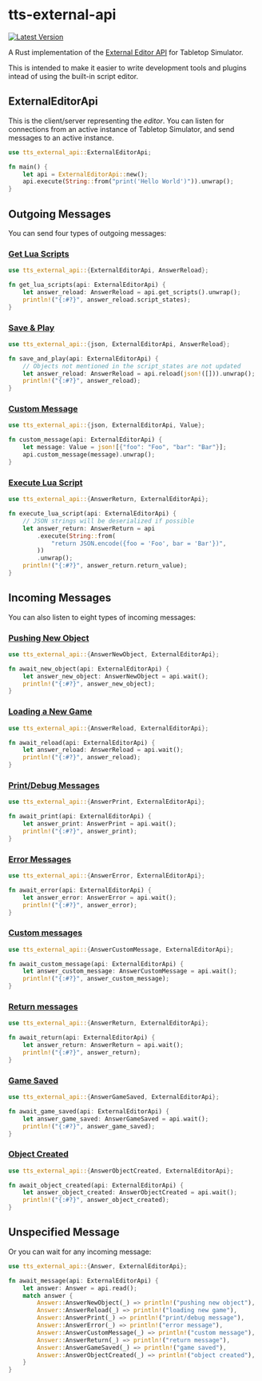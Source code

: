 # tts-external-api

[![Latest Version]][crates.io]

[latest version]: https://img.shields.io/crates/v/serde_json.svg
[crates.io]: https://crates.io/crates/tts-external-api

A Rust implementation of the [External Editor API][1] for Tabletop Simulator.

This is intended to make it easier to write development tools and plugins
intead of using the built-in script editor.

[1]: https://api.tabletopsimulator.com/externaleditorapi/

## ExternalEditorApi

This is the client/server representing the _editor_. You can listen for
connections from an active instance of Tabletop Simulator, and send messages
to an active instance.

```rs
use tts_external_api::ExternalEditorApi;

fn main() {
	let api = ExternalEditorApi::new();
	api.execute(String::from("print('Hello World')")).unwrap();
}
```

## Outgoing Messages

You can send four types of outgoing messages:

### [Get Lua Scripts](https://api.tabletopsimulator.com/externaleditorapi/#get-lua-scripts)

```rs
use tts_external_api::{ExternalEditorApi, AnswerReload};

fn get_lua_scripts(api: ExternalEditorApi) {
	let answer_reload: AnswerReload = api.get_scripts().unwrap();
	println!("{:#?}", answer_reload.script_states);
}
```

### [Save & Play](https://api.tabletopsimulator.com/externaleditorapi/#save-play)

```rs
use tts_external_api::{json, ExternalEditorApi, AnswerReload};

fn save_and_play(api: ExternalEditorApi) {
	// Objects not mentioned in the script_states are not updated
	let answer_reload: AnswerReload = api.reload(json!([])).unwrap();
	println!("{:#?}", answer_reload);
}
```

### [Custom Message](https://api.tabletopsimulator.com/externaleditorapi/#custom-message)

```rs
use tts_external_api::{json, ExternalEditorApi, Value};

fn custom_message(api: ExternalEditorApi) {
	let message: Value = json![{"foo": "Foo", "bar": "Bar"}];
	api.custom_message(message).unwrap();
}
```

### [Execute Lua Script](https://api.tabletopsimulator.com/externaleditorapi/#execute-lua-code)

```rs
use tts_external_api::{AnswerReturn, ExternalEditorApi};

fn execute_lua_script(api: ExternalEditorApi) {
    // JSON strings will be deserialized if possible
    let answer_return: AnswerReturn = api
        .execute(String::from(
            "return JSON.encode({foo = 'Foo', bar = 'Bar'})",
        ))
        .unwrap();
    println!("{:#?}", answer_return.return_value);
}
```

## Incoming Messages

You can also listen to eight types of incoming messages:

### [Pushing New Object](https://api.tabletopsimulator.com/externaleditorapi/#pushing-new-object)

```rs
use tts_external_api::{AnswerNewObject, ExternalEditorApi};

fn await_new_object(api: ExternalEditorApi) {
    let answer_new_object: AnswerNewObject = api.wait();
    println!("{:#?}", answer_new_object);
}
```

### [Loading a New Game](https://api.tabletopsimulator.com/externaleditorapi/#loading-a-new-game)

```rs
use tts_external_api::{AnswerReload, ExternalEditorApi};

fn await_reload(api: ExternalEditorApi) {
    let answer_reload: AnswerReload = api.wait();
    println!("{:#?}", answer_reload);
}
```

### [Print/Debug Messages](https://api.tabletopsimulator.com/externaleditorapi/#printdebug-messages)

```rs
use tts_external_api::{AnswerPrint, ExternalEditorApi};

fn await_print(api: ExternalEditorApi) {
    let answer_print: AnswerPrint = api.wait();
    println!("{:#?}", answer_print);
}
```

### [Error Messages](https://api.tabletopsimulator.com/externaleditorapi/#error-messages)

```rs
use tts_external_api::{AnswerError, ExternalEditorApi};

fn await_error(api: ExternalEditorApi) {
    let answer_error: AnswerError = api.wait();
    println!("{:#?}", answer_error);
}
```

### [Custom messages](https://api.tabletopsimulator.com/externaleditorapi/#custom-messages)

```rs
use tts_external_api::{AnswerCustomMessage, ExternalEditorApi};

fn await_custom_message(api: ExternalEditorApi) {
    let answer_custom_message: AnswerCustomMessage = api.wait();
    println!("{:#?}", answer_custom_message);
}
```

### [Return messages](https://api.tabletopsimulator.com/externaleditorapi/#return-messages)

```rs
use tts_external_api::{AnswerReturn, ExternalEditorApi};

fn await_return(api: ExternalEditorApi) {
    let answer_return: AnswerReturn = api.wait();
    println!("{:#?}", answer_return);
}
```

### [Game Saved](https://api.tabletopsimulator.com/externaleditorapi/#game-saved)

```rs
use tts_external_api::{AnswerGameSaved, ExternalEditorApi};

fn await_game_saved(api: ExternalEditorApi) {
    let answer_game_saved: AnswerGameSaved = api.wait();
    println!("{:#?}", answer_game_saved);
}
```

### [Object Created](https://api.tabletopsimulator.com/externaleditorapi/#object-created)

```rs
use tts_external_api::{AnswerObjectCreated, ExternalEditorApi};

fn await_object_created(api: ExternalEditorApi) {
    let answer_object_created: AnswerObjectCreated = api.wait();
    println!("{:#?}", answer_object_created);
}
```

## Unspecified Message

Or you can wait for any incoming message:

```rs
use tts_external_api::{Answer, ExternalEditorApi};

fn await_message(api: ExternalEditorApi) {
    let answer: Answer = api.read();
    match answer {
        Answer::AnswerNewObject(_) => println!("pushing new object"),
        Answer::AnswerReload(_) => println!("loading new game"),
        Answer::AnswerPrint(_) => println!("print/debug message"),
        Answer::AnswerError(_) => println!("error message"),
        Answer::AnswerCustomMessage(_) => println!("custom message"),
        Answer::AnswerReturn(_) => println!("return message"),
        Answer::AnswerGameSaved(_) => println!("game saved"),
        Answer::AnswerObjectCreated(_) => println!("object created"),
    }
}
```
